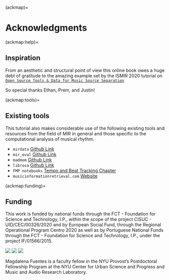 (ackmap)=
# Acknowledgments

(ackmap:help)=
## Inspiration
From an aesthetic and structural point of view this online book
owes a huge debt of gratitude to the amazing example set by the ISMIR 2020
tutorial on [`Open Source Tools & Data for Music Source Separation`](https://source-separation.github.io/tutorial/landing.html)

So special thanks Ethan, Prem, and Justin!

(ackmap:tools)=
## Existing tools
This tutorial also makes considerable use of the following
existing tools and resources from the field of MIR in general
and those specific to the computational analysis of musical rhythm.

* `mirdata` [Github Link](https://github.com/mir-dataset-loaders/mirdata)
* `mir_eval` [Github Link](https://github.com/craffel/mir_eval)
* `madmom` [Github Link](https://github.com/CPJKU/madmom)
* `librosa` [Github Link](https://github.com/librosa/librosa)
* `FMP notebooks` [Tempo and Beat Tracking Chapter](https://www.audiolabs-erlangen.de/resources/MIR/FMP/C6/C6.html)
* `musicinformationretrieval.com` [Website](https://musicinformationretrieval.com)

(ackmap:funding)=
## Funding 
This work is funded by national funds through the FCT - Foundation for Science and 
Technology, I.P., within the scope of the project CISUC - UID/CEC/00326/2020 and by 
European Social Fund, through the Regional Operational Program Centro 2020 as well as by 
Portuguese National Funds through the FCT - Foundation for Science and Technology, I.P., 
under the project IF/01566/2015.

![](../assets/ch6_resources/figs/centro.png)
![](../assets/ch6_resources/figs/policromatico_v2.jpg)
![](../assets/ch6_resources/figs/Logo2_POPH.jpg)


Magdalena Fuentes is a faculty fellow in the NYU Provost’s Postdoctoral Fellowship Program at the NYU Center for Urban Science and Progress and Music and Audio Research Laboratory.